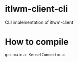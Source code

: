 # itlwm-client-cli
CLI implementation of itlwm-client

# How to compile

`gcc main.c KernelConnector.c`

